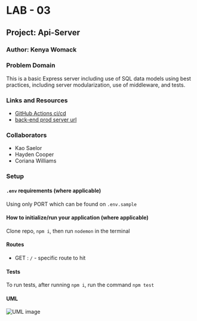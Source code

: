# LAB - 03
## Project: Api-Server
### Author: Kenya Womack
### Problem Domain
This is a basic Express server including use of SQL data models using best practices, including server modularization, use of middleware, and tests.
### Links and Resources
- [GitHub Actions ci/cd](https://github.com/KenyaWomack/api-server/actions)
- [back-end prod server url](https://api-server-lab03.onrender.com/)
### Collaborators
- Kao Saelor
- Hayden Cooper
- Coriana Williams
### Setup
#### `.env` requirements (where applicable)
Using only PORT which can be found on `.env.sample`
#### How to initialize/run your application (where applicable)
Clone repo, `npm i`, then run `nodemon` in the terminal
#### Routes
- GET : `/` - specific route to hit
#### Tests
To run tests, after running `npm i`, run the command `npm test`
#### UML
![UML image](./assets/uml.png)









